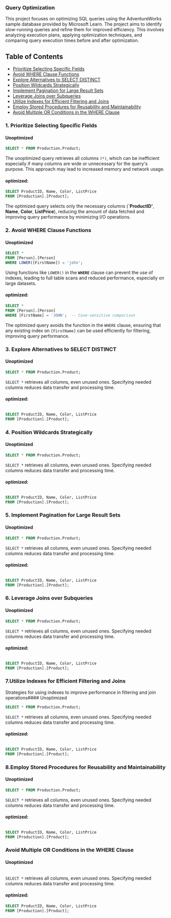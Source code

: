 ### Query Optimization

This project focuses on optimizing SQL queries using the AdventureWorks sample database provided by Microsoft Learn. The project aims to identify slow-running queries and refine them for improved efficiency. This involves analyzing execution plans, applying optimization techniques, and comparing query execution times before and after optimization.

## Table of Contents
- [Prioritize Selecting Specific Fields](#prioritize-selecting-specific-fields)
- [Avoid WHERE Clause Functions](#avoid-where-clause-functions)
- [Explore Alternatives to SELECT DISTINCT](#explore-alternatives-to-select-distinct)
- [Position Wildcards Strategically](#position-wildcards-strategically)
- [Implement Pagination for Large Result Sets](#implement-pagination-for-large-result-sets)
- [Leverage Joins over Subqueries](#leverage-joins-over-subqueries)
- [Utilize Indexes for Efficient Filtering and Joins](#utilize-indexes-for-efficient-filtering-and-joins)
- [Employ Stored Procedures for Reusability and Maintainability](#employ-stored-procedures-for-reusability-and-maintainability)
- [Avoid Multiple OR Conditions in the WHERE Clause](#avoid-multiple-or-conditions-in-the-where-clause)


### 1. Prioritize Selecting Specific Fields

#### Unoptimized <br>
```sql
SELECT * FROM Production.Product;
```
The unoptimized query retrieves all columns `(*)`, which can be inefficient especially if many columns are wide or unnecessary for the query's purpose. This approach may lead to increased memory and network usage. <br>

#### optimized:<br>
```sql
SELECT ProductID, Name, Color, ListPrice 
FROM [Production].[Product];
```
The optimized query selects only the necessary columns (**`ProductID'**, **Name**, **Color**, **ListPrice**), reducing the amount of data fetched and improving query performance by minimizing I/O operations.
<a name="prioritize-selecting-specific-fields"></a>

### 2. Avoid WHERE Clause Functions

#### Unoptimized <br>
```sql
SELECT * 
FROM [Person].[Person]
WHERE LOWER([FirstName]) = 'john'; 
```

Using functions like `LOWER()` in the **`WHERE`** clause can prevent the use of indexes, leading to full table scans and reduced performance, especially on large datasets.<br>
#### optimized:<br>

```sql
SELECT * 
FROM [Person].[Person]
WHERE [FirstName] = 'JOHN';  -- Case-sensitive comparison
```
The optimized query avoids the function in the `WHERE` clause, ensuring that any existing index on `[FirstName]` can be used efficiently for filtering, improving query performance.

<a name="avoid-where-clause-functions"></a>

### 3. Explore Alternatives to SELECT DISTINCT
#### Unoptimized <br>
```sql
SELECT * FROM Production.Product;
```

`SELECT *` retrieves all columns, even unused ones. Specifying needed columns reduces data transfer and processing time. <br>
#### optimized:<br>

```sql

SELECT ProductID, Name, Color, ListPrice 
FROM [Production].[Product];
```

<a name="explore-alternatives-to-select-distinct"></a>

### 4. Position Wildcards Strategically
#### Unoptimized <br>
```sql
SELECT * FROM Production.Product;
```

`SELECT *` retrieves all columns, even unused ones. Specifying needed columns reduces data transfer and processing time. <br>
#### optimized:<br>

```sql

SELECT ProductID, Name, Color, ListPrice 
FROM [Production].[Product];
```
<a name="position-wildcards-strategically"></a>

### 5. Implement Pagination for Large Result Sets
#### Unoptimized <br>
```sql
SELECT * FROM Production.Product;
```

`SELECT *` retrieves all columns, even unused ones. Specifying needed columns reduces data transfer and processing time. <br>
#### optimized:<br>

```sql

SELECT ProductID, Name, Color, ListPrice 
FROM [Production].[Product];
```
<a name="implement-pagination-for-large-result-sets"></a>

### 6. Leverage Joins over Subqueries
#### Unoptimized <br>
```sql
SELECT * FROM Production.Product;
```

`SELECT *` retrieves all columns, even unused ones. Specifying needed columns reduces data transfer and processing time. <br>
#### optimized:<br>

```sql

SELECT ProductID, Name, Color, ListPrice 
FROM [Production].[Product];
```
<a name="leverage-joins-over-subqueries"></a>

### 7.Utilize Indexes for Efficient Filtering and Joins
Strategies for using indexes to improve performance in filtering and join operations#### Unoptimized <br>
```sql
SELECT * FROM Production.Product;
```

`SELECT *` retrieves all columns, even unused ones. Specifying needed columns reduces data transfer and processing time. <br>
#### optimized:<br>

```sql

SELECT ProductID, Name, Color, ListPrice 
FROM [Production].[Product];
```

<a name="utilize-indexes-for-efficient-filtering-and-joins"></a>

### 8.Employ Stored Procedures for Reusability and Maintainability
#### Unoptimized <br>
```sql
SELECT * FROM Production.Product;
```

`SELECT *` retrieves all columns, even unused ones. Specifying needed columns reduces data transfer and processing time. <br>
#### optimized:<br>

```sql

SELECT ProductID, Name, Color, ListPrice 
FROM [Production].[Product];
```

<a name="employ-stored-procedures-for-reusability-and-maintainability"></a>

### Avoid Multiple OR Conditions in the WHERE Clause
#### Unoptimized <br>
```sql

```

`SELECT *` retrieves all columns, even unused ones. Specifying needed columns reduces data transfer and processing time. <br>
#### optimized:<br>

```sql
SELECT ProductID, Name, Color, ListPrice 
FROM [Production].[Product];
```
<a name="avoid-multiple-or-conditions-in-the-where-clause"></a>
   
